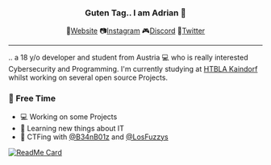 <h3 align="center">Guten Tag.. I am Adrian 🙉</h3>
<p align="center">
  🔗<a href="https://adiber.me">Website</a>
  📷<a href="https://www.instagram.com/adib3r/">Instagram</a>
  🎮<a href="https://discord.gg/7uFGcAE">Discord</a>
  🦅<a href="https://twitter.com/Aadiber">Twitter</a>
</p>
<hr>

.. a 18 y/o developer and student from Austria 💻 who is really interested Cybersecurity and Programming. I'm currently studying at [HTBLA Kaindorf](https://www.htl-kaindorf.at/) whilst working on several open source Projects.

<h3>🎨 Free Time</h3>

- 💻 Working on some Projects
- 📁 Learning new things about IT
- 👾 CTFing with [@B34nB01z](https://github.com/B34nB01z) and [@LosFuzzys](https://github.com/LosFuzzys)

[![ReadMe Card](https://github-readme-stats.vercel.app/api?username=0adiber&show_icons=true&title_color=fff&icon_color=ff9d00&text_color=9f9f9f&bg_color=272727)](https://github.com/anuraghazra/github-readme-stats)
